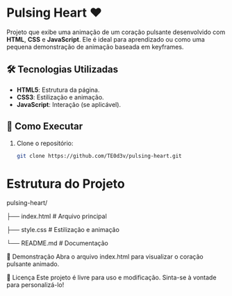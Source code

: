 # Pulsing Heart ❤️

Projeto que exibe uma animação de um coração pulsante desenvolvido com **HTML**, **CSS** e **JavaScript**. Ele é ideal para aprendizado ou como uma pequena demonstração de animação baseada em keyframes.

## 🛠️ Tecnologias Utilizadas

- **HTML5**: Estrutura da página.
- **CSS3**: Estilização e animação.
- **JavaScript**: Interação (se aplicável).

## 🚀 Como Executar

1. Clone o repositório:

   ```bash
   git clone https://github.com/TE0d3v/pulsing-heart.git

# Estrutura do Projeto

pulsing-heart/

├── index.html        # Arquivo principal

├── style.css         # Estilização e animação

└── README.md         # Documentação

🌟 Demonstração
Abra o arquivo index.html para visualizar o coração pulsante animado. 

📜 Licença
Este projeto é livre para uso e modificação. Sinta-se à vontade para personalizá-lo!
